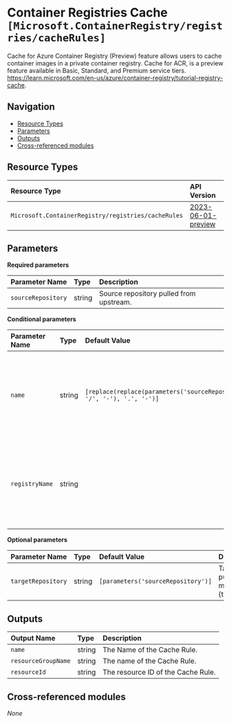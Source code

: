 # Container Registries Cache `[Microsoft.ContainerRegistry/registries/cacheRules]`

Cache for Azure Container Registry (Preview) feature allows users to cache container images in a private container registry. Cache for ACR, is a preview feature available in Basic, Standard, and Premium service tiers. https://learn.microsoft.com/en-us/azure/container-registry/tutorial-registry-cache.

## Navigation

- [Resource Types](#Resource-Types)
- [Parameters](#Parameters)
- [Outputs](#Outputs)
- [Cross-referenced modules](#Cross-referenced-modules)

## Resource Types

| Resource Type | API Version |
| :-- | :-- |
| `Microsoft.ContainerRegistry/registries/cacheRules` | [2023-06-01-preview](https://learn.microsoft.com/en-us/azure/templates/Microsoft.ContainerRegistry/registries/cacheRules) |

## Parameters

**Required parameters**

| Parameter Name | Type | Description |
| :-- | :-- | :-- |
| `sourceRepository` | string | Source repository pulled from upstream. |

**Conditional parameters**

| Parameter Name | Type | Default Value | Description |
| :-- | :-- | :-- | :-- |
| `name` | string | `[replace(replace(parameters('sourceRepository'), '/', '-'), '.', '-')]` | The name of the cache rule. Will be dereived from the source repository name if not defined. |
| `registryName` | string |  | The name of the parent registry. Required if the template is used in a standalone deployment. |

**Optional parameters**

| Parameter Name | Type | Default Value | Description |
| :-- | :-- | :-- | :-- |
| `targetRepository` | string | `[parameters('sourceRepository')]` | Target repository specified in docker pull command. E.g.: docker pull myregistry.azurecr.io/{targetRepository}:{tag}. |


## Outputs

| Output Name | Type | Description |
| :-- | :-- | :-- |
| `name` | string | The Name of the Cache Rule. |
| `resourceGroupName` | string | The name of the Cache Rule. |
| `resourceId` | string | The resource ID of the Cache Rule. |

## Cross-referenced modules

_None_
